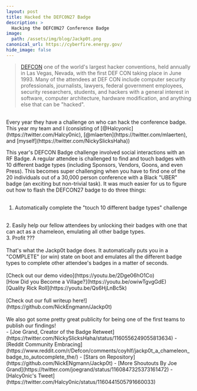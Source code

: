 ```yaml
---
layout: post
title: Hacked the DEFC0N27 Badge
description: >
  Hacking the DEFC0N27 Conference Badge
image:  
  path: /assets/img/blog/Jackp0t.png
canonical_url: https://cyberfire.energy.gov/
hide_image: false
---
```


> [DEFCON](https://www.defcon.org/) one of the world's largest hacker conventions, held annually in Las Vegas, Nevada, with the first DEF CON taking place in June 1993. Many of the attendees at DEF CON include computer security professionals, journalists, lawyers, federal government employees, security researchers, students, and hackers with a general interest in software, computer architecture, hardware modification, and anything else that can be "hacked".

<br>
Every year they have a challenge on who can hack the conference badge. This year my team and I (consisting of [@Halcyonic](https://twitter.com/Halcy0nic), [@mlaerten](https://twitter.com/mlaerten), and [myself](https://twitter.com/NickySlicksHaha))
<br>

This year's DEFCON Badge challenge involved social interactions with an RF Badge. A regular attendee is challenged to find and touch badges with 10 different badge types (including Sponsors, Vendors, Goons, and even Press). This becomes super challenging when you have to find one of the 20 individuals out of a 30,000 person conference with a Black "UBER" badge (an exciting but non-trivial task).  It was much easier for us to figure out how to flash the DEFCON27 badge to do three things:
<br>
<br>
1. Automatically complete the "touch 10 different badge types" challenge
<br>
2. Easily help our fellow attendees by unlocking their badges with one that can act as a chameleon, emulating all other badge types.
<br>
3. Profit ???
<br>
<br>
That's what the Jackp0t badge does. It automatically puts you in a "COMPLETE" (or win) state on boot and emulates all the different badge types to complete other attendee's badges in a matter of seconds. 
<br>
<br>
[Check out our demo video](https://youtu.be/2Dge06hO1Co)
<br>
[How Did you Become a Village?](https://youtu.be/owiwTgvgGdE)
<br>
[Quality Rick Roll](https://youtu.be/Qs6HjLnBc5k)
<br>
<br>
[Check out our full writeup here!](https://github.com/NickEngmann/Jackp0t)
<br>
<br>
We also got some pretty great publicity for being one of the first teams to publish our findings!
<br>
- [Joe Grand, Creator of the Badge Retweet](https://twitter.com/NickySlicksHaha/status/1160556249055813634)
- [Reddit Community Embracing](https://www.reddit.com/r/Defcon/comments/coyhlf/jackp0t_a_chameleon_badge_to_autocomplete_the/)
- [Stars on Repository](https://github.com/NickENgmann/Jackp0t)
- [More Shoutouts By Joe Grand](https://twitter.com/joegrand/status/1160847325373161472)
- [Halcy0nic's Tweet](https://twitter.com/Halcy0nic/status/1160441505791660033)